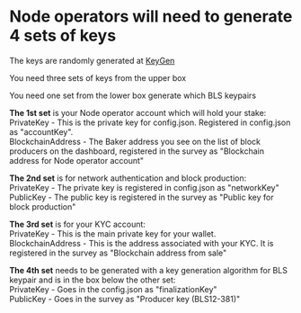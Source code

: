 # Node operators will need to generate 4 sets of keys



The keys are randomly generated at [KeyGen](https://dashboard.partisiablockchain.com/keygen)

You need three sets of keys from the upper box

You need one  set from the lower box generate which BLS keypairs


**The 1st set** is your Node operator account which will hold your stake:  
PrivateKey - This is the private key for config.json. Registered in config.json as "accountKey".   
BlockchainAddress - The Baker address you see on the list of block producers on the dashboard, registered in the survey as "Blockchain address for Node operator account"


**The 2nd set** is for network authentication and block production:  
PrivateKey - The private key is registered in config.json as "networkKey"  
PublicKey - The public key is registered in the survey as "Public key for block production"


**The 3rd set** is for your KYC account:  
PrivateKey - This is the main private key for your wallet.  
BlockchainAddress - This is the address associated with your KYC. It is registered in the survey as "Blockchain address from sale"  


**The 4th set** needs to be generated with a key generation algorithm for BLS keypair and is in the box below the other set:  
PrivateKey - Goes in the config.json as "finalizationKey"  
PublicKey - Goes in the survey as "Producer key (BLS12-381)"

